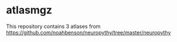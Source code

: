 # atlasmgz
This repository contains 3 atlases from https://github.com/noahbenson/neuropythy/tree/master/neuropythy
